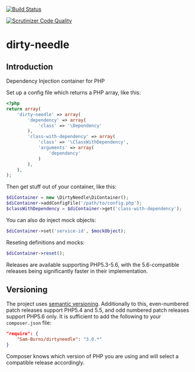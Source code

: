 [![Build Status](https://travis-ci.org/Sam-Burns/dirty-needle.svg?branch=master)](https://travis-ci.org/Sam-Burns/dirty-needle)
<!--[![Coverage Status](https://coveralls.io/repos/Sam-Burns/dirty-needle/badge.svg?branch=master)](https://coveralls.io/r/Sam-Burns/dirty-needle?branch=master)-->
[![Scrutinizer Code Quality](https://scrutinizer-ci.com/g/Sam-Burns/dirty-needle/badges/quality-score.png?b=master)](https://scrutinizer-ci.com/g/Sam-Burns/dirty-needle/?branch=master)

dirty-needle
============

Introduction
------------

Dependency Injection container for PHP

Set up a config file which returns a PHP array, like this:

```php
<?php
return array(
    'dirty-needle' => array(
        'dependency' => array(
            'class' => '\Dependency'
        ),
        'class-with-dependency' => array(
            'class' => '\ClassWithDependency',
            'arguments' => array(
                'dependency'
            )
        ),
    ),
);
```

Then get stuff out of your container, like this:

```php
$diContainer = new \DirtyNeedle\DiContainer();
$diContainer->addConfigFile('/path/to/config.php');
$classWithDependency = $diContainer->get('class-with-dependency');
```

You can also do inject mock objects:
```php
$diContainer->set('service-id', $mockObject);
```

Reseting definitions and mocks:
```php
$diContainer->reset();
```

Releases are available supporting PHP5.3-5.6, with the 5.6-compatible releases being significantly faster in their implementation.

Versioning
----------

The project uses [semantic versioning](http://semver.org/).  Additionally to this, even-numbered patch releases support PHP5.4 and 5.5, and odd numbered patch releases support PHP5.6 only.
It is sufficient to add the following to your `composer.json` file:
```json
"require": {
    "Sam-Burns/dirtyneedle": "3.0.*"
}
```
Composer knows which version of PHP you are using and will select a compatible release accordingly.
